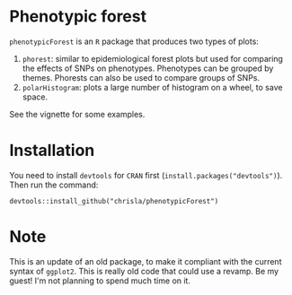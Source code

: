 # Phenotypic forest
`phenotypicForest` is an `R` package that produces two types of plots:

1. `phorest`: similar to epidemiological forest plots but used for comparing the effects of SNPs on phenotypes.  Phenotypes can be grouped by themes. Phorests can also be used to compare groups of SNPs. 
2. `polarHistogram`: plots a large number of histogram on a wheel, to save space.

See the vignette for some examples.

# Installation
You need to install `devtools` for `CRAN` first (`install.packages("devtools")`). Then run the command:
```
devtools::install_github("chrisla/phenotypicForest")
```

# Note
This is an update of an old package, to make it compliant with the current syntax of `ggplot2`. This is really old code that could use a revamp. Be my guest! I'm not planning to spend much time on it.
